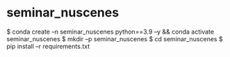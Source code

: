 # seminar_nuscenes

$ conda create –n seminar_nuscenes python==3.9 –y && conda activate seminar_nuscenes
$ mkdir –p seminar_nuscenes
$ cd seminar_nuscenes
$ pip install –r requirements.txt
